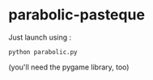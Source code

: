 # parabolic-pasteque
Just launch using :
```
python parabolic.py
```
(you'll need the pygame library, too)
